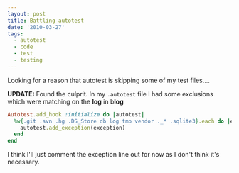 ```yaml
---
layout: post
title: Battling autotest
date: '2010-03-27'
tags:
  - autotest
  - code
  - test
  - testing
---
```


Looking for a reason that autotest is skipping some of my test files....

<strong>UPDATE:</strong> Found the culprit. In my `.autotest` file I had some exclusions which were matching on the <strong>log</strong> in b<strong>log</strong>

```ruby
Autotest.add_hook :initialize do |autotest|
  %w{.git .svn .hg .DS_Store db log tmp vendor ._* .sqlite3}.each do |exception|
    autotest.add_exception(exception)
  end
end
```

I think I'll just comment the exception line out for now as I don't think it's necessary.
